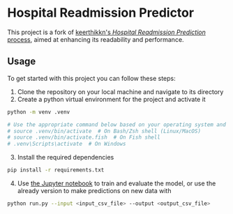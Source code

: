 # Hospital Readmission Predictor

This project is a fork of 
[keerthikkn's *Hospital Readmission Prediction* process](https://github.com/keerthikkn/Hospital_Readmission_Prediction), 
aimed at enhancing its readability and performance.

## Usage
To get started with this project you can follow these steps:
1. Clone the repository on your local machine and navigate to its directory
2. Create a python virtual environment for the project and activate it
```bash
python -m venv .venv

# Use the appropriate command below based on your operating system and shell:
# source .venv/bin/activate  # On Bash/Zsh shell (Linux/MacOS)
# source .venv/bin/activate.fish  # On Fish shell
# .venv\Scripts\activate  # On Windows
```
3. Install the required dependencies
```bash
pip install -r requirements.txt
```
4. Use [the Jupyter notebook](training.ipynb) to train and evaluate the model, or use the already version to make predictions on new data with
```bash
python run.py --input <input_csv_file> --output <output_csv_file>
```